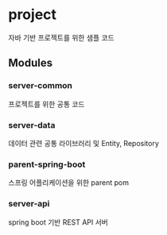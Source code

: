 # project
자바 기반 프로젝트를 위한 샘플 코드

## Modules

### server-common
프로젝트를 위한 공통 코드

### server-data
데이터 관련 공통 라이브러리 및 Entity, Repository

### parent-spring-boot
스프링 어플리케이션을 위한 parent pom

### server-api
spring boot 기반 REST API 서버